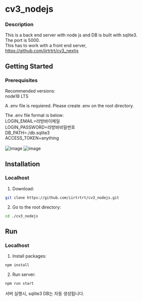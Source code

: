 # cv3_nodejs

### Description

This is a back end server with node js and DB is built with sqlite3.<br>
The port is 5000.<br>
This has to work with a front end server, https://github.com/iirtrtrt/cv3_nextjs<br>

## Getting Started

### Prerequisites

Recommended versions:<br>
node18 LTS

A .env file is requiered.
Please create .env on the root directory.

The .env file format is below:<br>
LOGIN_EMAIL=라방바이메일<br>
LOGIN_PASSWORD=라방바비밀번호<br>
DB_PATH=./db.sqlite3<br>
ACCESS_TOKEN=anything<br><br>
![image](https://user-images.githubusercontent.com/69069300/219335205-dce74ff0-f4e5-4262-aaf3-3c1959517a84.png)
![image](https://user-images.githubusercontent.com/69069300/219335026-3e1c79d2-3bb6-4207-9c42-2a96503ccd64.png)

## Installation

### Localhost

1. Download:

```sh
git clone https://github.com/iirtrtrt/cv3_nodejs.git
```

2. Go to the root directory:

```sh
cd ./cv3_nodejs
```

## Run

### Localhost

1. Install packages:

```sh
npm install
```

2. Run server:

```sh
npm run start
```

서버 실행시, sqlite3 DB는 자동 생성됩니다.
